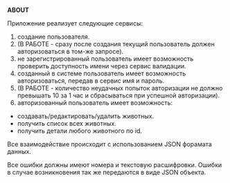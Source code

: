 **ABOUT**

Приложение реализует следующие сервисы:
1. создание пользователя.
2. (В РАБОТЕ - сразу после создания текущий пользователь должен авторизоваться в том-же запросе).
3. не зарегистрированный пользователь имеет возможность проверить доступность имени через сервис валидации.
4. созданный в системе пользователь имеет возможность авторизоваться, передав в сервис имя и пароль.
5. (В РАБОТЕ - количество неудачных попыток авторизации не должно превышать 10 за 1 час и сбрасываться при успешной авторизации).
6. авторизованный пользователь имеет возможность:
- создавать/редактировать/удалить животных.
- получить список всех животных.
- получить детали любого животного по id.

Все взаимодействие происходит с использованием JSON форамата данных.

Все ошибки должны имеют номера и текстовую расшифровки.
Ошибки в случае возникновения так же передаются в виде JSON объекта.
